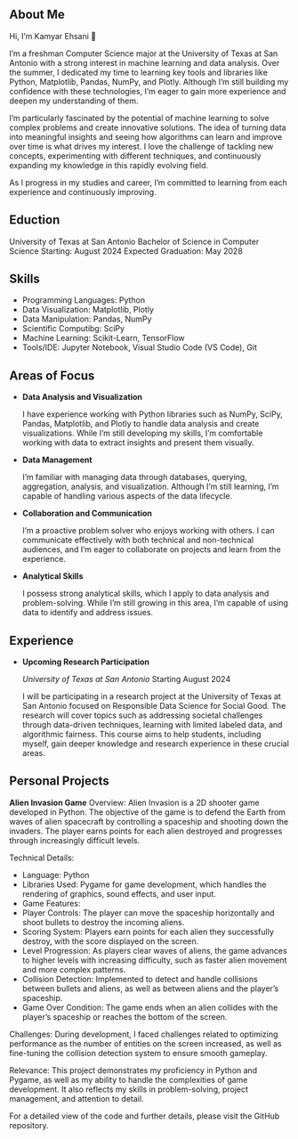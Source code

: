 ## About Me
Hi, I’m Kamyar Ehsani 👋

I’m a freshman Computer Science major at the University of Texas at San Antonio with a strong interest in machine learning and data analysis. Over the summer, I dedicated my time to learning key tools and libraries like Python, Matplotlib, Pandas, NumPy, and Plotly. Although I’m still building my confidence with these technologies, I’m eager to gain more experience and deepen my understanding of them.

I’m particularly fascinated by the potential of machine learning to solve complex problems and create innovative solutions. The idea of turning data into meaningful insights and seeing how algorithms can learn and improve over time is what drives my interest. I love the challenge of tackling new concepts, experimenting with different techniques, and continuously expanding my knowledge in this rapidly evolving field.

As I progress in my studies and career, I’m committed to learning from each experience and continuously improving.

## Eduction
University of Texas at San Antonio
Bachelor of Science in Computer Science
Starting: August 2024
Expected Graduation: May 2028

## Skills
*   Programming Languages: Python
*   Data Visualization: Matplotlib, Plotly
*   Data Manipulation: Pandas, NumPy
*   Scientific Computibg: SciPy
*   Machine Learning: Scikit-Learn, TensorFlow
*   Tools/IDE: Jupyter Notebook, Visual Studio Code (VS Code), Git

## Areas of Focus

- **Data Analysis and Visualization**

  I have experience working with Python libraries such as NumPy, SciPy, Pandas, Matplotlib, and Plotly to handle data analysis and create visualizations. While I’m still developing my skills, I’m comfortable working with data to extract insights and present them visually.

- **Data Management**

  I’m familiar with managing data through databases, querying, aggregation, analysis, and visualization. Although I’m still learning, I’m capable of handling various aspects of the data lifecycle.

- **Collaboration and Communication**

  I’m a proactive problem solver who enjoys working with others. I can communicate effectively with both technical and non-technical audiences, and I’m eager to collaborate on projects and learn from the experience.

- **Analytical Skills**

  I possess strong analytical skills, which I apply to data analysis and problem-solving. While I’m still growing in this area, I’m capable of using data to identify and address issues.

## Experience

- **Upcoming Research Participation**

  *University of Texas at San Antonio*
Starting August 2024

  I will be participating in a research project at the University of Texas at San Antonio focused on Responsible Data Science for Social Good. The research will cover topics such as addressing societal challenges through data-driven techniques, learning with limited labeled data, and algorithmic fairness. This course aims to help students, including myself, gain deeper knowledge and research experience in these crucial areas.

## Personal Projects

**Alien Invasion Game**
  Overview:
Alien Invasion is a 2D shooter game developed in Python. The objective of the game is to defend the Earth from waves of alien spacecraft by controlling a spaceship and shooting down the invaders. The player earns points for each alien destroyed and progresses through increasingly difficult levels.

Technical Details:

- Language: Python
- Libraries Used: Pygame for game development, which handles the rendering of graphics, sound effects, and user input.
- Game Features:
-  Player Controls: The player can move the spaceship horizontally and shoot bullets to destroy the incoming aliens.
-  Scoring System: Players earn points for each alien they successfully destroy, with the score displayed on the screen.
-  Level Progression: As players clear waves of aliens, the game advances to higher levels with increasing difficulty, such as   faster alien movement and more complex patterns.
- Collision Detection: Implemented to detect and handle collisions between bullets and aliens, as well as between aliens and   the player’s spaceship.
- Game Over Condition: The game ends when an alien collides with the player’s spaceship or reaches the bottom of the screen.

Challenges:
During development, I faced challenges related to optimizing performance as the number of entities on the screen increased, as well as fine-tuning the collision detection system to ensure smooth gameplay.

Relevance:
This project demonstrates my proficiency in Python and Pygame, as well as my ability to handle the complexities of game development. It also reflects my skills in problem-solving, project management, and attention to detail.

For a detailed view of the code and further details, please visit the GitHub repository.

